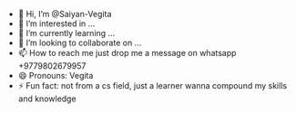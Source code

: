 - 👋 Hi, I’m @Saiyan-Vegita
- 👀 I’m interested in ...
- 🌱 I’m currently learning ...
- 💞️ I’m looking to collaborate on ...
- 📫 How to reach me just drop me a message on whatsapp +9779802679957
- 😄 Pronouns: Vegita
- ⚡ Fun fact: not from a cs field, just a learner wanna compound my skills and knowledge 

<!---
Saiyan-Vegita/Saiyan-Vegita is a ✨ special ✨ repository because its `README.md` (this file) appears on your GitHub profile.
You can click the Preview link to take a look at your changes.
--->
